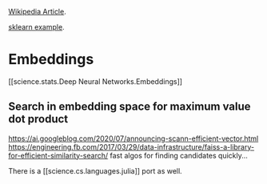 
[Wikipedia Article](https://en.wikipedia.org/wiki/T-distributed_stochastic_neighbor_embedding).

[sklearn example](https://scikit-learn.org/stable/modules/generated/sklearn.manifold.TSNE.html).

# Embeddings
[[science.stats.Deep Neural Networks.Embeddings]]

## Search in embedding space for maximum value dot product
https://ai.googleblog.com/2020/07/announcing-scann-efficient-vector.html
https://engineering.fb.com/2017/03/29/data-infrastructure/faiss-a-library-for-efficient-similarity-search/
fast algos for finding candidates quickly...


 There is a [[science.cs.languages.julia]] port as well.


